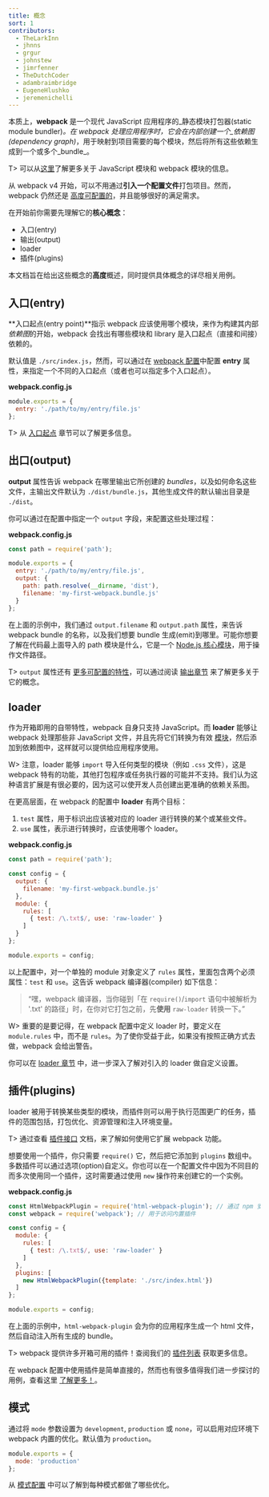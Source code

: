 ```yaml
---
title: 概念
sort: 1
contributors:
  - TheLarkInn
  - jhnns
  - grgur
  - johnstew
  - jimrfenner
  - TheDutchCoder
  - adambraimbridge
  - EugeneHlushko
  - jeremenichelli
---
```


本质上，**webpack** 是一个现代 JavaScript 应用程序的_静态模块打包器(static module bundler)_。在 webpack 处理应用程序时，它会在内部创建一个_依赖图(dependency graph)_，用于映射到项目需要的每个模块，然后将所有这些依赖生成到一个或多个_bundle_。

T> 可以从[这里](/concepts/modules)了解更多关于 JavaScript 模块和 webpack 模块的信息。

从 webpack v4 开始，可以不用通过**引入一个配置文件**打包项目。然而，webpack 仍然还是 [高度可配置的](/configuration)，并且能够很好的满足需求。

在开始前你需要先理解它的**核心概念**：

- 入口(entry)
- 输出(output)
- loader
- 插件(plugins)

本文档旨在给出这些概念的**高度**概述，同时提供具体概念的详尽相关用例。


## 入口(entry)

**入口起点(entry point)**指示 webpack 应该使用哪个模块，来作为构建其内部*依赖图*的开始，webpack 会找出有哪些模块和 library 是入口起点（直接和间接）依赖的。

默认值是 `./src/index.js`，然而，可以通过在 [webpack 配置](/configuration)中配置 **entry** 属性，来指定一个不同的入口起点（或者也可以指定多个入口起点）。

__webpack.config.js__

``` js
module.exports = {
  entry: './path/to/my/entry/file.js'
};
```

T> 从 [入口起点](/concepts/entry-points) 章节可以了解更多信息。


## 出口(output)

**output** 属性告诉 webpack 在哪里输出它所创建的 *bundles*，以及如何命名这些文件，主输出文件默认为 `./dist/bundle.js`，其他生成文件的默认输出目录是 `./dist`。

你可以通过在配置中指定一个 `output` 字段，来配置这些处理过程：

__webpack.config.js__

```javascript
const path = require('path');

module.exports = {
  entry: './path/to/my/entry/file.js',
  output: {
    path: path.resolve(__dirname, 'dist'),
    filename: 'my-first-webpack.bundle.js'
  }
};
```

在上面的示例中，我们通过 `output.filename` 和 `output.path` 属性，来告诉 webpack bundle 的名称，以及我们想要 bundle 生成(emit)到哪里。可能你想要了解在代码最上面导入的 path 模块是什么，它是一个 [Node.js 核心模块](https://nodejs.org/api/modules.html)，用于操作文件路径。

T> `output` 属性还有 [更多可配置的特性](/configuration/output)，可以通过阅读 [输出章节](/concepts/output) 来了解更多关于它的概念。


## loader

作为开箱即用的自带特性，webpack 自身只支持 JavaScript。而 **loader** 能够让 webpack 处理那些非 JavaScript 文件，并且先将它们转换为有效 [模块](/concepts/modules)，然后添加到依赖图中，这样就可以提供给应用程序使用。

W> 注意，loader 能够 `import` 导入任何类型的模块（例如 `.css` 文件），这是 webpack 特有的功能，其他打包程序或任务执行器的可能并不支持。我们认为这种语言扩展是有很必要的，因为这可以使开发人员创建出更准确的依赖关系图。

在更高层面，在 webpack 的配置中 **loader** 有两个目标：

1. `test` 属性，用于标识出应该被对应的 loader 进行转换的某个或某些文件。
2. `use` 属性，表示进行转换时，应该使用哪个 loader。

__webpack.config.js__

```javascript
const path = require('path');

const config = {
  output: {
    filename: 'my-first-webpack.bundle.js'
  },
  module: {
    rules: [
      { test: /\.txt$/, use: 'raw-loader' }
    ]
  }
};

module.exports = config;
```

以上配置中，对一个单独的 module 对象定义了 `rules` 属性，里面包含两个必须属性：`test` 和 `use`。这告诉 webpack 编译器(compiler) 如下信息：

> “嘿，webpack 编译器，当你碰到「在 `require()`/`import` 语句中被解析为 '.txt' 的路径」时，在你对它打包之前，先**使用** `raw-loader` 转换一下。”

W> 重要的是要记得，在 webpack 配置中定义 loader 时，要定义在 `module.rules` 中，而不是 `rules`。为了使你受益于此，如果没有按照正确方式去做，webpack 会给出警告。

你可以在 [loader 章节](/concepts/loaders) 中，进一步深入了解对引入的 loader 做自定义设置。


## 插件(plugins)

loader 被用于转换某些类型的模块，而插件则可以用于执行范围更广的任务，插件的范围包括，打包优化、资源管理和注入环境变量。

T> 通过查看 [插件接口](/api/plugins) 文档，来了解如何使用它扩展 webpack 功能。

想要使用一个插件，你只需要 `require()` 它，然后把它添加到 `plugins` 数组中。多数插件可以通过选项(option)自定义。你也可以在一个配置文件中因为不同目的而多次使用同一个插件，这时需要通过使用 `new` 操作符来创建它的一个实例。

**webpack.config.js**

```javascript
const HtmlWebpackPlugin = require('html-webpack-plugin'); // 通过 npm 安装
const webpack = require('webpack'); // 用于访问内置插件

const config = {
  module: {
    rules: [
      { test: /\.txt$/, use: 'raw-loader' }
    ]
  },
  plugins: [
    new HtmlWebpackPlugin({template: './src/index.html'})
  ]
};

module.exports = config;
```

在上面的示例中，`html-webpack-plugin` 会为你的应用程序生成一个 html 文件，然后自动注入所有生成的 bundle。

T> webpack 提供许多开箱可用的插件！查阅我们的 [插件列表](/plugins) 获取更多信息。

在 webpack 配置中使用插件是简单直接的，然而也有很多值得我们进一步探讨的用例，查看这里 [了解更多！](/concepts/plugins)。


## 模式

通过将 `mode` 参数设置为 `development`, `production` 或 `none`，可以启用对应环境下 webpack 内置的优化。默认值为 `production`。

```javascript
module.exports = {
  mode: 'production'
};
```

从 [模式配置](/concepts/mode) 中可以了解到每种模式都做了哪些优化。
